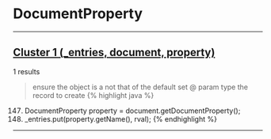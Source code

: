 # DocumentProperty

***

## [Cluster 1 (_entries, document, property)](./1)
1 results
> ensure the object is a not that of the default set @ param type the record to create 
{% highlight java %}
147. DocumentProperty property = document.getDocumentProperty();
152. _entries.put(property.getName(), rval);
{% endhighlight %}

***

